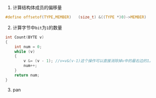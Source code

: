 1. 计算结构体成员的偏移量
```c
#define offsetof(TYPE,MEMBER)   (size_t) &((TYPE *)0)->MEMBER)
```
2. 计算字节中`bit`为`1`的数量
``` c
int Count(BYTE v)
{
    int num = 0;
    while (v)
    {
        v &= (v - 1); //v=v&(v-1)这个操作可以直接消除掉v中的最右边的1。
        num++;
    }
    return num;
}
```
3. pan
<!--stackedit_data:
eyJoaXN0b3J5IjpbLTExNjYyNTY0MjAsLTE3ODc5Mjg1NzAsLT
E0MzA4MTgxNjddfQ==
-->